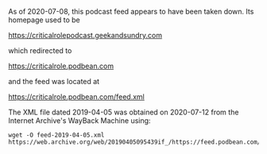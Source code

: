 As of 2020-07-08, this podcast feed appears to have been taken down. Its homepage used to be

https://criticalrolepodcast.geekandsundry.com

which redirected to

https://criticalrole.podbean.com

and the feed was located at

https://criticalrole.podbean.com/feed.xml

The XML file dated 2019-04-05 was obtained on 2020-07-12 from the Internet Archive's WayBack Machine using:

    wget -O feed-2019-04-05.xml https://web.archive.org/web/20190405095439if_/https://feed.podbean.com/criticalrolepodcast.geekandsundry.com/feed.xml
